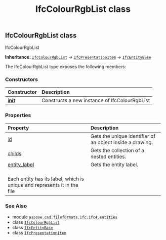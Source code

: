 ﻿---
title: IfcColourRgbList class
second_title: Aspose.CAD for Python via .NET API References
description: 
type: docs
weight: 1020
url: /python-net/aspose.cad.fileformats.ifc.ifc4.entities/ifccolourrgblist/
is_root: false
---

## IfcColourRgbList class

IfcColourRgbList



**Inheritance:** [`IfcColourRgbList`](/cad/python-net/aspose.cad.fileformats.ifc.ifc4.entities/ifccolourrgblist) → 
[`IfcPresentationItem`](/cad/python-net/aspose.cad.fileformats.ifc.ifc4.entities/ifcpresentationitem) → 
[`IfcEntityBase`](/cad/python-net/aspose.cad.fileformats.ifc/ifcentitybase)



The IfcColourRgbList type exposes the following members:

### Constructors
| Constructor | Description |
| :- | :- |
| [__init__](/cad/python-net/aspose.cad.fileformats.ifc.ifc4.entities/ifccolourrgblist/__init__/#) | Constructs a new instance of IfcColourRgbList |


### Properties
| Property | Description |
| :- | :- |
| [id](/cad/python-net/aspose.cad.fileformats.ifc.ifc4.entities/ifccolourrgblist/id) | Gets the unique identifier of an object inside a drawing. |
| [childs](/cad/python-net/aspose.cad.fileformats.ifc.ifc4.entities/ifccolourrgblist/childs) | Gets the collection of a nested entities. |
| [entity_label](/cad/python-net/aspose.cad.fileformats.ifc.ifc4.entities/ifccolourrgblist/entity_label) | Gets the entity label.<br/>Each entity has its label, which is unique and represents it in the file |



### See Also
* module [`aspose.cad.fileformats.ifc.ifc4.entities`](..)
* class [`IfcColourRgbList`](/cad/python-net/aspose.cad.fileformats.ifc.ifc4.entities/ifccolourrgblist)
* class [`IfcEntityBase`](/cad/python-net/aspose.cad.fileformats.ifc/ifcentitybase)
* class [`IfcPresentationItem`](/cad/python-net/aspose.cad.fileformats.ifc.ifc4.entities/ifcpresentationitem)
